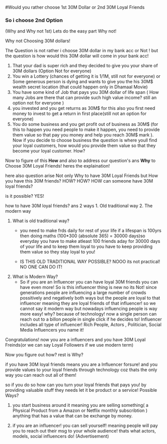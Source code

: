 #Would you rather choose 1st 30M Dollar or 2nd 30M Loyal Friends

<h3>So i choose 2nd Option</h3>
(Why and Why not 1st)
Lets do the easy part Why not!

Why not Choosing 30M dollars!

The Question is not rather i choose 30M dollar in my bank acc or Not ! 
but the question is how would this 30M dollar will come in your bank acc!

1. That your dad is super rich and they decided to give you your share of 30M dollars (Option Not for everyone)
2. You win a Lottery (chances of getting it is 1/1M, still not for everyone) or Some generous person is dying and wants to give you the his 30M$ wealth secret location (that could happen only in Dhamaal Movie)
3. You have some kind of Job that pays you 30M dollar of life span ( How many Jobs are there that can provide such high value income? still an option not for everyone )
4. you invested and you get returns as 30M$ for this also you first need money to invest to get a return in first place(still not an option for everyone)
5. You do some business and you get profit out of business as 30M$ (for this to happen you need people to make it happen, you need to provide them value so that pay you money and help you reach 30M$ mark ). Now if you decide to choose business the question is where youll find your loyal customers, how would you provide them value so that they become your loyal customer. How? 

Now to figure of this <b>How</b> and also to address our question's ans <b>Why</b> to Choose 30M Loyal Friends! heres the explaination!

here also question arise Not only Why to have 30M Loyal Friends but How you have this 30M friends? 
HOW? HOW? HOW can someone have 30M loyal friends?

is it possible? YES!

how to have 30M loyal friends? ans 2 ways 1. Old traditional way 2. The modern way

1. What is old traditional way? 
    - you need to make frds daily for rest of your life if a lifespan is 100yrs then doing maths (100*300 (absolute 365) = 30000 days)so everyday you have to make atleast 100 friends aday for 30000 days of your life and to keep them loyal to you have to keep providing them value so they stay loyal to you! 
    
    - IS THIS OLD TRADITIONAL WAY POSSIBLE? NOOO its not practical! NO ONE CAN DO IT!
2. What is Modern Way?
    - So if you are an Influencer you can have loyal 30M friends you can have even more! So is this influencer thing is new no its Not! since generations people are influencing a large number of crowds possitively and negatively both ways but the people are loyal to that influencer meaning they are loyal friends of that influencer! so we cannot say it modern way but nowadays influencing people is way more easy! why? because of technology! now a single person can reach out to a billon people in single click if he decides to! Influencer includes all type of influencer! Rich People, Actors , Politician, Social Media Influencers you name it!     

Congratulations! now you are a influencers and you have 30M Loyal Freinds(or we can say Loyal Followers if we use modern term)

Now you figure out how? rest is Why?

if you have 30M loyal friends means you are a Influencer forsure! and you provide values to your loyal friends through technology coz thats the only way you can reach out all of them! 

so if you do so how can you turn your loyal friends that pays you! by providing valuable stuff they needs let it be product or a service! Possible Ways?
1. you start business around it
    meaning you are selling something( a Physical Product from a Amazon or Netflix monthly subscribtion ) anything that has a value that can be exchange by money.

2. if you are an influencer! you can sell yourself! meaning people will pay you to reach out their msg to your whole audience! thats what actors, models, social influencers do! (Advertisement) 
